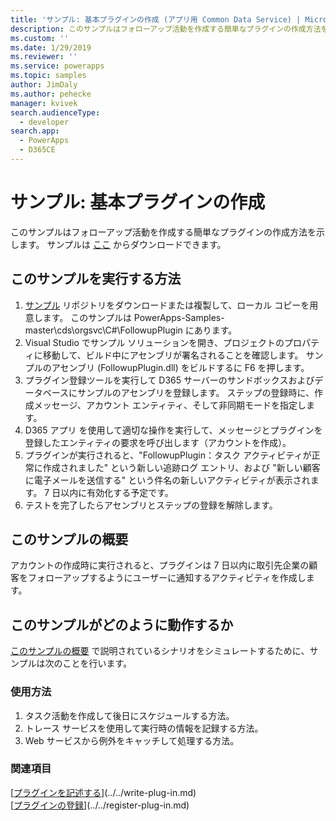 ```yaml
---
title: 'サンプル: 基本プラグインの作成 (アプリ用 Common Data Service) | Microsoft Docs'
description: このサンプルはフォローアップ活動を作成する簡単なプラグインの作成方法を示します。
ms.custom: ''
ms.date: 1/29/2019
ms.reviewer: ''
ms.service: powerapps
ms.topic: samples
author: JimDaly
ms.author: pehecke
manager: kvivek
search.audienceType:
  - developer
search.app:
  - PowerApps
  - D365CE
---
```

# サンプル: 基本プラグインの作成

このサンプルはフォローアップ活動を作成する簡単なプラグインの作成方法を示します。 サンプルは [ここ](https://github.com/Microsoft/PowerApps-Samples/tree/master/cds/orgsvc/C%23/FollowupPlugin) からダウンロードできます。

## このサンプルを実行する方法

1. [サンプル](https://github.com/Microsoft/PowerApps-Samples) リポジトリをダウンロードまたは複製して、ローカル コピーを用意します。 このサンプルは PowerApps-Samples-master\cds\orgsvc\C#\FollowupPlugin にあります。
2. Visual Studio でサンプル ソリューションを開き、プロジェクトのプロパティに移動して、ビルド中にアセンブリが署名されることを確認します。 サンプルのアセンブリ (FollowupPlugin.dll) をビルドするに F6 を押します。
3. プラグイン登録ツールを実行して D365 サーバーのサンドボックスおよびデータベースにサンプルのアセンブリを登録します。 ステップの登録時に、作成メッセージ、アカウント エンティティ、そして非同期モードを指定します。
4. D365 アプリ を使用して適切な操作を実行して、メッセージとプラグインを登録したエンティティの要求を呼び出します（アカウントを作成）。
5. プラグインが実行されると、"FollowupPlugin：タスク アクティビティが正常に作成されました" という新しい追跡ログ エントリ、および "新しい顧客に電子メールを送信する" という件名の新しいアクティビティが表示されます。 7 日以内に有効化する予定です。
6. テストを完了したらアセンブリとステップの登録を解除します。

## このサンプルの概要

アカウントの作成時に実行されると、プラグインは 7 日以内に取引先企業の顧客をフォローアップするようにユーザーに通知するアクティビティを作成します。

## このサンプルがどのように動作するか

[このサンプルの概要](#what-this-sample-does) で説明されているシナリオをシミュレートするために、サンプルは次のことを行います。

### 使用方法

1. タスク活動を作成して後日にスケジュールする方法。
2. トレース サービスを使用して実行時の情報を記録する方法。
3. Web サービスから例外をキャッチして処理する方法。

### 関連項目
[[プラグインを記述する](../../write-plug-in.md)](../../write-plug-in.md)  
[[プラグインの登録](../../register-plug-in.md)](../../register-plug-in.md)